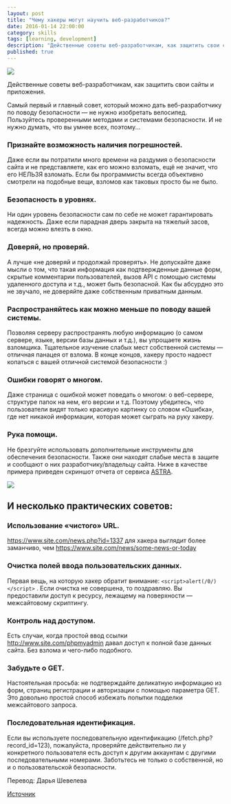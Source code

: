 ```yaml
---
layout: post
title: "Чему хакеры могут научить веб-разработчиков?"
date: 2016-01-14 22:00:00
category: skills
tags: [learning, development]
description: "Действенные советы веб-разработчикам, как защитить свои сайты и приложения."
published: true
---
```


<img src="http://s019.radikal.ru/i631/1601/cf/177a357048dd.jpg" class="img-responsive" /><br />

Действенные советы веб-разработчикам, как защитить свои сайты и приложения.

<!-- more -->

Самый первый и главный совет, который можно дать веб-разработчику по поводу безопасности &mdash; не нужно изобретать велосипед. Пользуйтесь проверенными методами и системами безопасности. И не нужно думать, что вы умнее всех, поэтому...

### Признайте возможность наличия погрешностей.
Даже если вы потратили много времени на раздумия о безопасности сайта и не представляете, как его можно взломать, ещё не значит, что его НЕЛЬЗЯ взломать. Если бы программисты всегда объективно смотрели на подобные вещи, взломов как таковых просто бы не было.

### Безопасность в уровнях.
Ни один уровень безопасности сам по себе не может гарантировать надежность. Даже если парадная дверь закрыта на тяжелый засов, всегда можно влезть в окно.

### Доверяй, но проверяй.
А лучше «не доверяй и продолжай проверять». Не допускайте даже мысли о том, что такая информация как подтвержденные данные форм, скрытые комментарии пользователей, вызов API с помощью системы удаленного доступа и т.д., может быть безопасной. Как бы абсурдно это не звучало, не доверяйте даже собственным приватным данным.

### Распространяйтесь как можно меньше по поводу вашей системы. 
Позволяя серверу распространять любую информацию (о самом сервере, языке, версии базы данных и т.д.), вы упрощаете жизнь взломщика. Тщательное изучение слабых мест собственной системы &mdash; отличная панацея от взлома. В конце концов, хакеру просто надоест копаться с вашей отличной системой безопасности :)

### Ошибки говорят о многом.
Даже страница с ошибкой может поведать о многом: о веб-сервере, структуре папок на нем, его версии и т.д. Поэтому убедитесь, что пользователи видят только красивую картинку со словом «Ошибка», где нет никакой информации, которая может сыграть на руку хакеру.

### Рука помощи.
Не брезгуйте использовать дополнительные инструменты для обеспечения безопасности. Также они находят слабые места в защите и сообщают о них разработчику/владельцу сайта. Ниже в качестве примера приведен скриншот отчета от сервиса [ASTRA](http://getastra.com/landing/).

<img src="http://i081.radikal.ru/1601/2e/cb5c6843d57d.png" class="img-responsive">

## И несколько практических советов:

### Использование «чистого» URL.
https://www.site.com/news.php?id=1337 для хакера выглядит более заманчиво, чем https://www.site.com/news/some-news-or-today

### Очистка полей ввода пользовательских данных.
Первая вещь, на которую хакер обратит внимание: `<script>alert(/0/)</script>` . Если очистка не совершена, то поздравляю. Вы предоставили доступ к ресурсу, лежащему на поверхности &mdash; межсайтовому скриптингу.

### Контроль над доступом.
Есть случаи, когда простой ввод ссылки http://www.site.com/phpmyadmin давал доступ к полной базе данных сайта. Без взлома и чего-либо подобного.

### Забудьте о GET.
Настоятельная просьба: не подтверждайте деликатную информацию из форм, страниц регистрации и авторизации с помощью параметра GET. Это  довольно простой способ избежать попытки подделки межсайтового запроса.

### Последовательная идентификация.
Если вы используете последовательную идентификацию (/fetch.php?record_id=123), пожалуйста, проверяйте действительно ли у конкретного пользователя есть доступ к другим аккаунтам с другими последовательными номерами. Заботьтесь не только о собственной, но и о пользовательской безопасности.

Перевод: Дарья Шевелева

[Источник](https://www.quora.com/What-can-hackers-teach-web-developers-in-one-minute-to-change-the-way-they-are-thinking)
